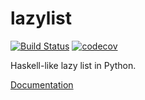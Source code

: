 # lazylist 
[![Build Status](https://travis-ci.com/ouromoros/lazy-list-python.svg?branch=master)](https://travis-ci.com/ouromoros/lazy-list-python)
[![codecov](https://codecov.io/gh/ouromoros/lazy-list-python/branch/master/graph/badge.svg)](https://codecov.io/gh/ouromoros/lazy-list-python)

Haskell-like lazy list in Python.

[Documentation](https://lazy-list-python.readthedocs.io/en/latest/index.html)
